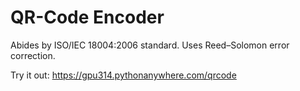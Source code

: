 # QR-Code Encoder
Abides by ISO/IEC 18004:2006 standard. Uses Reed–Solomon error correction.

Try it out: https://gpu314.pythonanywhere.com/qrcode